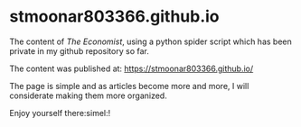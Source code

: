 # stmoonar803366.github.io

The content of *The Economist*, using a python spider script which has been private in my github repository so far.

The content was published at: https://stmoonar803366.github.io/

The page is simple and as articles become more and more, I will considerate making them more organized.

Enjoy yourself there:simel:!
